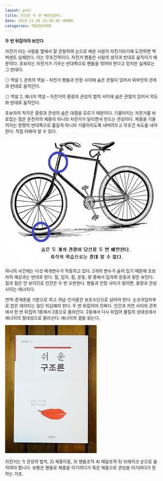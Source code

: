 ```yaml
---
layout: post
title: 인간은 두 번 배반당한다.
date: 2015-11-20 15:34:36 +0900
categories: 깨달음의대화
---
```

**두 번 뒤집어야 보인다** 

  


자전거 타는 사람을 옆에서 잘 관찰하여 눈으로 배운 사람이 자전거타기에 도전하면 백퍼센트 실패한다. 이는 무조건적이다. 자전거 핸들은 사람의 생각과 반대로 움직이기 때문이다. 초보자는 자전거가 기우는 반대쪽으로 핸들을 꺾어야 한다고 믿지만 실제로는 그 반대다. 

  


◎ 역설 1, 관측의 역설 - 자전거 핸들과 안장 사이에 숨은 관절이 있어서 외부인의 관측과 반대로 움직인다. 

  


◎ 역설 2, 에너지 역설 – 자전거의 중량과 관성의 법칙 사이에 숨은 관절이 있어서 의도와 반대로 움직인다. 

  


초보자의 착각은 중량과 관성의 숨은 대결을 모르기 때문이다. 기울어지는 자전거를 바로잡는 힘은 운전자의 체중이 아니라 자전거가 달리면서 만드는 관성이다. 체중을 기울어지는 방향의 반대쪽으로 옮길게 아니라 기울어지도록 내버려두고 무조건 속도를 내야 한다. 직접 타봐야 알 수 있다. 

  



<img src="files/attach/images/198/675/640/63.jpg" alt="63.jpg" width="550" height="406" />   


  


하나의 사건에는 다섯 매개변수가 작동하고 있다. 2개의 변수가 숨어 있기 때문에 초보자의 예상과는 반대로 된다. 질, 입자, 힘, 운동, 량 중에서 입자와 운동과 량은 보인다. 질과 힘은 안 보이므로 인간은 두 번 오판한다. 핸들과 안장 사이가 힘이면, 중량과 관성 사이는 에너지다. 

  


연역-존재론을 기본으로 하고 귀납-인식론은 보조수단으로 삼아야 한다. 눈코귀입피부로 얻은 데이터는 일단 의심해야 한다. 두 번 뒤집어야 진짜다. 인간과 자연 사이의 관측에서 한 번 뒤집어 1층에서 2층으로 올라간다. 2층에서 다시 뒤집어 물질의 상대성에서 에너지의 절대성으로 올라선다. 에너지의 결을 읽는다. 

  


  



 <img src="files/attach/images/198/675/640/DSC01488.JPG" alt="DSC01488.JPG" width="300" height="419" /> 

  


자전거는 1) 관성의 법칙, 2) 체중이동, 3) 핸들조작 4) 페달조작 5) 브레이크 순으로 움직여야 합니다. 보통은 핸들로 체중을 이기려다가 혹은 체중으로 관성을 이기려다가 망하는 거죠.